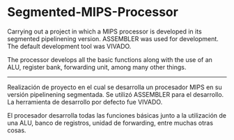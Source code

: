 # Segmented-MIPS-Processor

Carrying out a project in which a MIPS processor is developed in its segmented pipelinening version.
ASSEMBLER was used for development.
The default development tool was VIVADO.

The processor develops all the basic functions along with the use of an ALU, register bank, forwarding unit, among many other things.

--------------------------------------------------------------------------------------------------------------------------------------
Realización de proyecto en el cual se desarrolla un procesador MIPS en su versión pipelinening segmentada. 
Se utilizó ASSEMBLER para el desarrollo.
La herramienta de desarrollo por defecto fue VIVADO.

El procesador desarrolla todas las funciones básicas junto a la utilización de una ALU, banco de registros, unidad de forwarding, entre muchas otras cosas.
